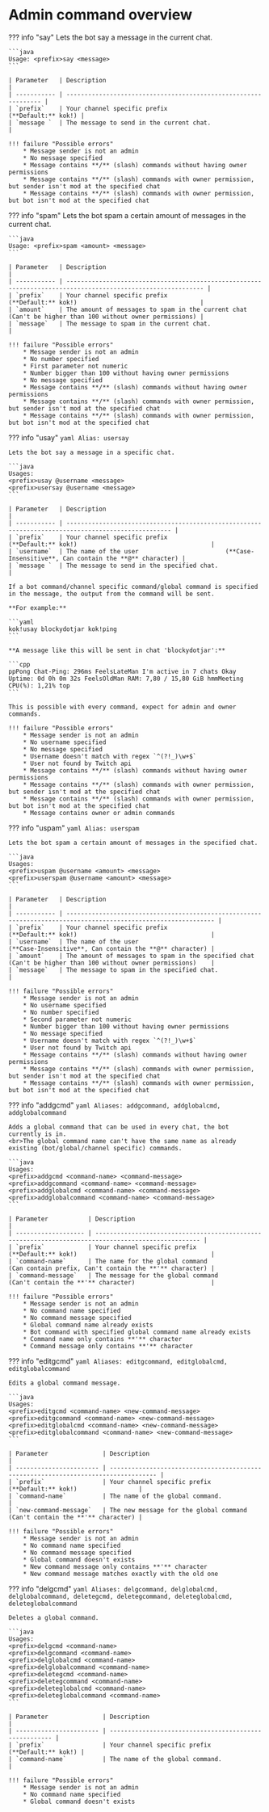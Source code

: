 # Admin command overview

??? info "say"
    Lets the bot say a message in the current chat.

    ```java
    Usage: <prefix>say <message>
    ```

    | Parameter   | Description                                                     |
    | ----------- | --------------------------------------------------------------- |
    | `prefix`    | Your channel specific prefix                (**Default:** kok!) |
    | `message `  | The message to send in the current chat.                        |

    !!! failure "Possible errors"
        * Message sender is not an admin
        * No message specified
        * Message contains **/** (slash) commands without having owner permissions
        * Message contains **/** (slash) commands with owner permission, but sender isn't mod at the specified chat
        * Message contains **/** (slash) commands with owner permission, but bot isn't mod at the specified chat


??? info "spam"
    Lets the bot spam a certain amount of messages in the current chat.

    ```java
    Usage: <prefix>spam <amount> <message>
    ```

    | Parameter   | Description                                                                                                  |
    | ----------- | ------------------------------------------------------------------------------------------------------------ |
    | `prefix`    | Your channel specific prefix                            (**Default:** kok!)                                  |
    | `amount`    | The amount of messages to spam in the current chat      (Can't be higher than 100 without owner permissions) |
    | `message`   | The message to spam in the current chat.                                                                     |

    !!! failure "Possible errors"
        * Message sender is not an admin
        * No number specified
        * First parameter not numeric
        * Number bigger than 100 without having owner permissions
        * No message specified
        * Message contains **/** (slash) commands without having owner permissions
        * Message contains **/** (slash) commands with owner permission, but sender isn't mod at the specified chat
        * Message contains **/** (slash) commands with owner permission, but bot isn't mod at the specified chat


??? info "usay"
    ```yaml
    Alias: usersay
    ```

    Lets the bot say a message in a specific chat.

    ```java
    Usages: 
    <prefix>usay @username <message>
    <prefix>usersay @username <message>
    ```

    | Parameter   | Description                                                                                         |
    | ----------- | --------------------------------------------------------------------------------------------------- |
    | `prefix`    | Your channel specific prefix                (**Default:** kok!)                                     |
    | `username`  | The name of the user                        (**Case-Insensitive**, Can contain the **@** character) |
    | `message `  | The message to send in the specified chat.                                                          |

    If a bot command/channel specific command/global command is specified in the message, the output from the command will be sent.

    **For example:**

    ```yaml
    kok!usay blockydotjar kok!ping
    ```

    **A message like this will be sent in chat 'blockydotjar':**

    ```cpp
    ppPong Chat-Ping: 296ms FeelsLateMan I'm active in 7 chats Okay Uptime: 0d 0h 0m 32s FeelsOldMan RAM: 7,80 / 15,80 GiB hmmMeeting CPU(%): 1,21% top 
    ```

    This is possible with every command, expect for admin and owner commands.

    !!! failure "Possible errors"
        * Message sender is not an admin
        * No username specified
        * No message specified
        * Username doesn't match with regex `^(?!_)\w+$`
        * User not found by Twitch api
        * Message contains **/** (slash) commands without having owner permissions
        * Message contains **/** (slash) commands with owner permission, but sender isn't mod at the specified chat
        * Message contains **/** (slash) commands with owner permission, but bot isn't mod at the specified chat
        * Message contains owner or admin commands


??? info "uspam"
    ```yaml
    Alias: userspam
    ```

    Lets the bot spam a certain amount of messages in the specified chat.

    ```java
    Usages: 
    <prefix>uspam @username <amount> <message>
    <prefix>userspam @username <amount> <message>
    ```

    | Parameter   | Description                                                                                                     |
    | ----------- | --------------------------------------------------------------------------------------------------------------- |
    | `prefix`    | Your channel specific prefix                            (**Default:** kok!)                                     |
    | `username`  | The name of the user                                    (**Case-Insensitive**, Can contain the **@** character) |
    | `amount`    | The amount of messages to spam in the specified chat    (Can't be higher than 100 without owner permissions)    |
    | `message`   | The message to spam in the specified chat.                                                                      |

    !!! failure "Possible errors"
        * Message sender is not an admin
        * No username specified
        * No number specified
        * Second parameter not numeric
        * Number bigger than 100 without having owner permissions
        * No message specified
        * Username doesn't match with regex `^(?!_)\w+$`
        * User not found by Twitch api
        * Message contains **/** (slash) commands without having owner permissions
        * Message contains **/** (slash) commands with owner permission, but sender isn't mod at the specified chat
        * Message contains **/** (slash) commands with owner permission, but bot isn't mod at the specified chat


??? info "addgcmd"
    ```yaml
    Aliases: addgcommand, addglobalcmd, addglobalcommand
    ```

    Adds a global command that can be used in every chat, the bot currently is in.
    <br>The global command name can't have the same name as already existing (bot/global/channel specific) commands.

    ```java
    Usages: 
    <prefix>addgcmd <command-name> <command-message>
    <prefix>addgcommand <command-name> <command-message>
    <prefix>addglobalcmd <command-name> <command-message>
    <prefix>addglobalcommand <command-name> <command-message>
    ```

    | Parameter           | Description                                                                                         |
    | ------------------- | --------------------------------------------------------------------------------------------------- |
    | `prefix`            | Your channel specific prefix                (**Default:** kok!)                                     |
    | `command-name`      | The name for the global command             (Can contain prefix, Can't contain the **'** character) |
    | `command-message`   | The message for the global command          (Can't contain the **'** character)                     |

    !!! failure "Possible errors"
        * Message sender is not an admin
        * No command name specified
        * No command message specified
        * Global command name already exists
        * Bot command with specified global command name already exists
        * Command name only contains **'** character
        * Command message only contains **'** character


??? info "editgcmd"
    ```yaml
    Aliases: editgcommand, editglobalcmd, editglobalcommand
    ```

    Edits a global command message.

    ```java
    Usages: 
    <prefix>editgcmd <command-name> <new-command-message>
    <prefix>editgcommand <command-name> <new-command-message>
    <prefix>editglobalcmd <command-name> <new-command-message>
    <prefix>editglobalcommand <command-name> <new-command-message>
    ```

    | Parameter               | Description                                                                         |
    | ----------------------- | ----------------------------------------------------------------------------------- |
    | `prefix`                | Your channel specific prefix                    (**Default:** kok!)                 |
    | `command-name`          | The name of the global command.                                                     |
    | `new-command-message`   | The new message for the global command          (Can't contain the **'** character) |

    !!! failure "Possible errors"
        * Message sender is not an admin
        * No command name specified
        * No command message specified
        * Global command doesn't exists
        * New command message only contains **'** character
        * New command message matches exactly with the old one


??? info "delgcmd"
    ```yaml
    Aliases: delgcommand, delglobalcmd, delglobalcommand, deletegcmd, deletegcommand, deleteglobalcmd, deleteglobalcommand
    ```

    Deletes a global command.

    ```java
    Usages: 
    <prefix>delgcmd <command-name>
    <prefix>delgcommand <command-name>
    <prefix>delglobalcmd <command-name>
    <prefix>delglobalcommand <command-name>
    <prefix>deletegcmd <command-name>
    <prefix>deletegcommand <command-name>
    <prefix>deleteglobalcmd <command-name>
    <prefix>deleteglobalcommand <command-name>
    ```

    | Parameter               | Description                                            |
    | ----------------------- | ------------------------------------------------------ |
    | `prefix`                | Your channel specific prefix       (**Default:** kok!) |
    | `command-name`          | The name of the global command.                        |

    !!! failure "Possible errors"
        * Message sender is not an admin
        * No command name specified
        * Global command doesn't exists

